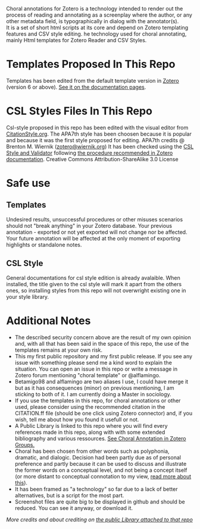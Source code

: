 Choral annotations for Zotero is a technology intended to render out the process of reading and annotating as a screenplay where the author, or any other metadata field, is typographically in dialog with the annotator(s).<br />
It is a set of short html scripts at its core and depend on Zotero templating features and CSV style editing.
he technology used for choral annotating, mainly Html templates for Zotero Reader and CSV Styles.
# Templates Proposed In This Repo
Templates has been edited from the default template version in [Zotero](https://www.zotero.org/about/) (version 6 or above). [See it on the documentation pages](https://www.zotero.org/support/note_templates).
# CSL Styles Files In This Repo
Csl-style proposed in this repo has been edited with the visual editor from [CitationStyle.org](https://editor.citationstyles.org/visualEditor/).
The APA7th style has been choosen because it is popular and because it was the first style proposed for editing. APA7th credits @ Brenton M. Wiernik (zotero@wiernik.org)
It has been checked using the [CSL Style and Validator](https://validator.citationstyles.org/) following [the procedure recommended in Zotero documentation](https://www.zotero.org/support/dev/citation_styles/style_editing_step-by-step#validation). Creative Commons Attribution-ShareAlike 3.0 License
# Safe use
## Templates
Undesired results, unsuccessful procedures or other misuses scenarios should not "break anything" in your Zotero database. Your previous annotation - exported or not yet exported will not change nor be affected. Your future annotation will be affected at the only moment of exporting highlights or standalone notes.
## CSL Style
General documentations for csl style edition is already avalaible.
When installed, the title given to the csl style will mark it apart from the others ones, so installing styles from this repo will not overwright existing one in your style library.
# Additional Notes
* The described security concern above are the result of my own opinion and, with all that has been said in the space of this repo, the use of the templates remains at your own risk.<br />
* This my first public repository and my first public release. If you see any issue with something please send me a kind word to explain the situation. You can open an issue in this repo or write a message in Zotero forum mentioning "choral template" or @alflamingo.
* Betamigo98 and alflamingo are two aliases I use, I could have merge it but as it has consequences (minor) on previous mentioning, I am sticking to both of it. I am currently doing a Master in sociology.
* If you use the templates in this repo, for choral annotations or other used, please consider using the recommended citation in the CITATION.ff file (should be one click using Zotero connector) and, if you wish, tell me about how you found it usefull or not.
* A Public Library is linked to this repo where you will find every references made in this repo, along with with some extended bibliography and various ressources. [See Choral Annotation in Zotero Groups.](https://www.zotero.org/search/type/group?q=Choral%20Annotation)
* Choral has been chosen from other words such as polyphonia, dramatic, and dialogic. Decision had been partly due as of personal preference and partly because it can be used to discuss and illustrate the former words on a conceptual level, and not being a concept itself (or more distant to conceptual connotation to my view, [read more about this](https://github.com/betamigo98/Choral-Annotations-For-Zotero/blob/main/README.md#more-about-choral-annotations)).
* It has been framed as "a technology" so far due to a lack of better alternatives, but is a script for the most part.
* Screenshot files are quite big to be displayed in github and should be reduced. You can see it anyway, or download it.

<i>More credits and about crediting on [the public Library attached to that repo](https://www.zotero.org/search/type/group?q=Choral%20Annotations%20Library)</i>

